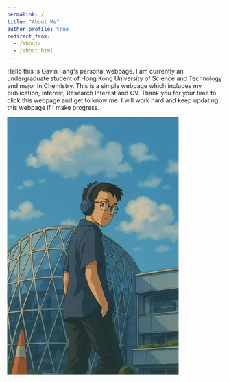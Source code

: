 ```yaml
---
permalink: /
title: "About Me"
author_profile: true
redirect_from: 
  - /about/
  - /about.html
---
```

Hello this is Gavin Fang's personal webpage. I am currently an undergraduate student of Hong Kong University of Science and Technology and major in Chemistry. This is a simple webpage which includes my publication, Interest, Research Interest and CV. Thank you for your time to click this webpage and get to know me. I will work hard and keep updating this webpage if I make progress.

<img src="/images/animation_image.jpg"
     width="400" >

